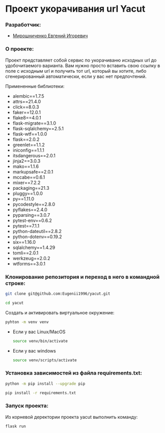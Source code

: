# Проект укорачивания url Yacut

### Разработчик:

 - [Мирошниченко Евгений Игоревич](https://github.com/Eugenii1996)

### О проекте:

Проект представляет собой сервис по укорачиваню исходных url до удобочитаемого варианта.
Вам нужно просто вставить свою ссылку в поле с исходным url и получить тот url, который вы хотите, либо сгенерированный автоматически, если у вас нет предпочтений.

Примененные библиотеки:
 - alembic==1.7.5
 - attrs==21.4.0
 - click==8.0.3
 - faker==12.0.1
 - flake8==4.0.1
 - flask-migrate==3.1.0
 - flask-sqlalchemy==2.5.1
 - flask-wtf==1.0.0
 - flask==2.0.2
 - greenlet==1.1.2
 - iniconfig==1.1.1
 - itsdangerous==2.0.1
 - jinja2==3.0.3
 - mako==1.1.6
 - markupsafe==2.0.1
 - mccabe==0.6.1
 - mixer==7.2.2
 - packaging==21.3
 - pluggy==1.0.0
 - py==1.11.0
 - pycodestyle==2.8.0
 - pyflakes==2.4.0
 - pyparsing==3.0.7
 - pytest-env==0.6.2
 - pytest==7.1.1
 - python-dateutil==2.8.2
 - python-dotenv==0.19.2
 - six==1.16.0
 - sqlalchemy==1.4.29
 - tomli==2.0.1
 - werkzeug==2.0.2
 - wtforms==3.0.1

### Клонирование репозитория и переход в него в командной строке:

```bash
git clone git@github.com:Eugenii1996/yacut.git
```

```bash
cd yacut
```

Cоздать и активировать виртуальное окружение:

```bash
pyhton -m venv venv
```

* Если у вас Linux/MacOS

    ```bash
    source venv/bin/activate
    ```

* Если у вас windows

    ```bash
    source venv/scripts/activate
    ```

### Установка зависимостей из файла requirements.txt:

```bash
python -m pip install --upgrade pip
```

```bash
pip install -r requirements.txt
```

### Запуск проекта:

Из корневой деректории проекта yacut выполнить команду:

```bash
flask run
```
